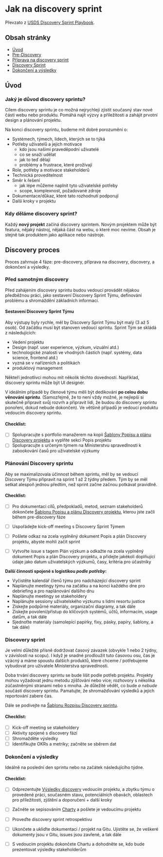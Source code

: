 # Jak na discovery sprint
Převzato z [USDS Discovery Sprint Playbook](https://github.com/usds/usds/tree/master/Research/Discovery-sprints).

## Obsah stránky
+ [Úvod](#uvod)
+ [Pre-Discovery](#pre-discovery)
+ [Příprava na discovery sprint](#priprava-na-discovery-sprint)
+ [Discovery Sprint](#discovery-sprint)
+ [Dokončení a výsledky](#dokonceni-a-vysledky)


## Úvod

### Jaký je důvod discovery sprintu?

Cílem discovery sprintu je co možná nejrychleji zjistit současný stav nové části webu nebo produktu. Pomáhá najít výzvy a příležitosti a zahájit prvotní design a plánování projektu.

Na konci discovery sprintu, budeme mít dobré porozumění o:

- Systémech, týmech, lidech, kterých se to týká
- Potřeby uživatelů a jejich motivace
  - kdo jsou našimi praveděpodní uživatelé
  - co se snaží udělat
  - jak to teď dělají
  - problémy a frustrace, které prožívají
- Role, potřeby a motivace stakeholderů
- Technická proveditelnost
- Směr k řešení
  - jak lépe můžeme naplnit tyto uživatelské potřeby
  - scope, komplexnost, požadované zdroje
- Dokumentace/důkaz, které tato rozhodnutí podporují
- Další kroky v projektu

### Kdy děláme discovery sprint?   

Každý **nový projekt** začíná discovery sprintem. Novým projektem může být featura, nějaký nástroj, nějaká část na webu, o které moc nevíme. Obsah je stejně tak produktem jako aplikace nebo nástroje.

## Discovery proces
Proces zahrnuje 4 fáze: pre-discovery, příprava na discovery, discovery, a dokončení a výsledky.

### Před samotným discovery

Před zahájením discovery sprintu budou vedoucí provádět nějakou předběžnou práci, jako sestavení Discovery Sprint Týmu, definování problému a shromáždění základních informací.

#### Sestavení Discovery Sprint Týmu

Aby výstupy byly rychle, měl by Discovery Sprint Týmu být malý (3 až 5 osob). Od začátku musí být stanoven vedoucí sprintu. Sprint Tým se skládá z následujících:

- Vedení projektu
- Design (např. user experience, výzkum, vizuální atd.)
- technologické znalosti ve vhodných částích (např. systémy, data science, frontend atd.)
- vyzná se v nařízeních a politikách
- produktový management

Někteří jednotlivci mohou mít několik těchto dovedností. Například, discovery sprintu může být UI designér.

V ideálním případě by členové týmu měli být dedikováni **po celou dobu věnováni sprintu**. (Samozřejmě, že to není vždy možné, je nejlepší si skutečně připravit svůj rozvrh a připravit lidi, že budou do discovery sprintu ponořeni, dokud nebude dokončen). Ve většině případů je vedoucí produktu vedoucím discovery sprintu.

#### Checklist:

- [ ] Spolupracujte s portfolio manažerem na kopii [Šablony Popisu a plánu Discovery projektu](popis-plan-discovery-projekt-sablona.md) a vyplňte sekci Popis projektu
- [ ] Spolupracujte s určeným týmem na Ministerstvu spravedlnosti k zabookování časů pro uživatelské výzkumy

### Plánování Discovery sprintu

Aby se maximalizovala účinnost během sprintu, měl by se vedoucí Discovery Týmu připravit na sprint 1 až 2 týdny předem. Tým by se měl setkat alespoň jednou předtím, než sprint začne začnou potkávat pravidlně. 

#### Checklist:
- [ ] Pro dokumentaci cílů, předpokladů, metod, seznam stakeholderů dokončete [Šablonu Popisu a plánu Discovery projektu](popis-plan-discovery-projekt-sablona.md), kterou jste začli během pre-discovery fáze
- [ ] Uspořádejte kick-off meeting s Discovery Sprint Týmem
- [ ] Pošlete odkaz na zcela vyplněný dokument Popis a plán Discovery projektu, abyste mohli začít sprint
- [ ] Vytvořte issue s tagem Plán výzkum a odkažte na zcela vyplněný dokument Popis a plán Discovery projektu, a přidejte jakékoli doplňující údaje jako datum uživatelských výzkumů, časy, kritéria pro účastníky


**Další činnosti spojené s logistikou _podle potřeby_:**
* Vyčistěte kalendář členů týmu pro nadcházející discovery sprint
* Naplánujte meetingy týmu na začátku a na konci každého dne pro debriefing a pro naplánování dalšího dnu
* Naplánujte meetingy se stakeholdery
* Naplánujte sessiony uživatelského výzkumu s lidmi resortu justice
* Získejte podpůrné materiály, organizační diagramy, a tak dále
* Získejte povolení/přístup do klíčových systémů, účtů, informacím, usage datům, a tak dále
* Sjednoťte materiály (samolepící papírky, fixy, pásky, papíry, šablony, a tak dále)


### Discovery sprint
Je velmi důležité přísně dodržovat časový závazek (obvykle 1 nebo 2 týdny, v závislosti na scopu). I když je snadné prodloužit tuto časovou osu, čas je vzácný a máme spoustu dalších produktů, které chceme / potřebujeme vybudovat pro uživatele Ministerstva spravedlnosti.

Doba trvání discovery sprintu se bude lišit podle potřeb projektu. Projekty mohou vyžadovat jednu metodu zjišťování nebo více; rozhovory s několika zúčastněnými stranami nebo s mnoha. Je důležité vědět, co bude _a nebude_ součástí discovery sprintu. Pamatujte, že shromažďování výsledků a jejich reportování zabere čas.

Dále se podívejte na [Šablonu Rozpisu Discovery sprintu](discovery-sprint-rozpis.md).

#### Checklist:

- [ ] Kick-off meeting se stakeholdery
- [ ] Aktivity spojené s discovery fází
- [ ] Shromažděte výsledky
- [ ] Identifikujte OKRs a metriky; začněte se sběrem dat

### Dokončení a výsledky
Ideálně na poslední den sprintu nebo na začátek následujícího týdne.

#### Checklist:

- [ ] Odprezentujte [Výsledky discovery](discovery-vysledky-sablona.pptx) vedoucím projektu, a zbytku týmu o provedené práci, současném stavu, potenciálních obavách, oblastech pro příležitosti, zjištění a doporučení + další kroky
- [ ] Začněte se sepisováním [Charty](/charta.md) a pošlete je vedoucímu projektu
- [ ] Proveďte discovery sprint retrospektivu
- [ ] Ukončete a ukliďte dokumentaci / projekt na Gitu. Ujistěte se, že veškeré dokumenty jsou v Gitu, issues jsou zavřené, a tak dále
- [ ] S vedoucím projektu dokončete Chartu a dohodněte se, kdo bude prezentovat výsledky stakeholderům

